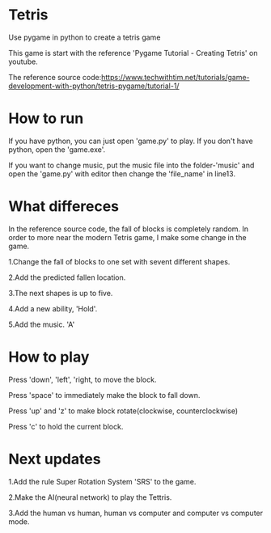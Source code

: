 # Tetris

Use pygame in python to create a tetris game

This game is start with the reference 'Pygame Tutorial - Creating Tetris' on youtube.

The reference source code:https://www.techwithtim.net/tutorials/game-development-with-python/tetris-pygame/tutorial-1/


# How to run

If you have python, you can just open 'game.py' to play. If you don't have python, open the 'game.exe'.

If you want to change music, put the music file into the folder-'music' and open the 'game.py' with editor then change the 'file_name' in line13.

# What differeces

In the reference source code, the fall of blocks is completely random. In order to more near the modern Tetris game, I make some change in the game.

1.Change the fall of blocks to one set with sevent different shapes.

2.Add the predicted fallen location.

3.The next shapes is up to five.

4.Add a new ability, 'Hold'.

5.Add the music. 'A'

# How to play

Press 'down', 'left', 'right, to move the block.

Press 'space' to immediately make the block to fall down.

Press 'up' and 'z' to make block rotate(clockwise, counterclockwise)

Press 'c' to hold the current block.

# Next updates

1.Add the rule Super Rotation System 'SRS' to the game.

2.Make the AI(neural network) to play the Tettris.

3.Add the human vs human, human vs computer and computer vs computer mode.


